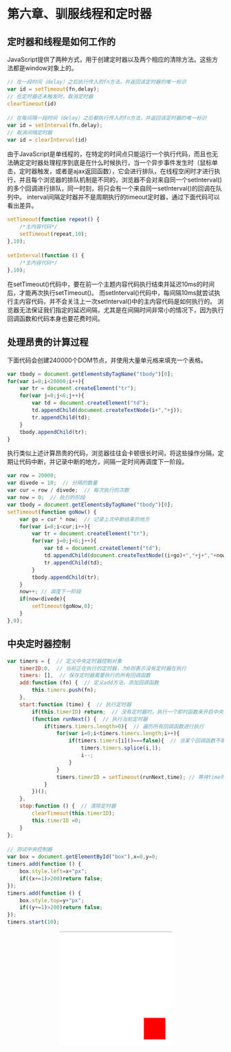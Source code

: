 
# 第六章、驯服线程和定时器
## 定时器和线程是如何工作的
JavaScript提供了两种方式，用于创建定时器以及两个相应的清除方法。这些方法都是window对象上的。
```js
// 在一段时间（delay）之后执行传入的fn方法，并返回该定时器的唯一标识
var id = setTimeout(fn,delay);
// 在定时器还未触发时，取消定时器
clearTimeout(id)

// 在每间隔一段时间（delay）之后都执行传入的fn方法，并返回该定时器的唯一标识
var id = setInterval(fn,delay);
// 取消间隔定时器
var id = clearInterval(id)
```
由于JavaScript是单线程的，在特定的时间点只能运行一个执行代码，而且也无法确定定时器处理程序到底是在什么时候执行，当一个异步事件发生时（鼠标单击，定时器触发，或者是ajax返回函数），它会进行排队，在线程空闲时才进行执行，并且每个浏览器的排队机制是不同的，浏览器不会对来自同一个setInterval()的多个回调进行排队，同一时刻，将只会有一个来自同一setInterval()的回调在队列中。
interval间隔定时器并不是周期执行的timeout定时器，通过下面代码可以看出差异。
```js
setTimeout(function repeat() {
	/*主内容代码*/
	setTimeout(repeat,10);
},10);

setInterval(function () {
    /*主内容代码*/
},10);
```
在setTimeout()代码中，要在前一个主题内容代码执行结束并延迟10ms的时间后，才能再次执行setTimeout()。
而setInterval()代码中，每间隔10ms就尝试执行主内容代码，并不会关注上一次setInterval()中的主内容代码是如何执行的。
浏览器无法保证我们指定的延迟间隔，尤其是在间隔时间非常小的情况下，因为执行回调函数和代码本身也要花费时间。
## 处理昂贵的计算过程
下面代码会创建240000个DOM节点，并使用大量单元格来填充一个表格。
```js
var tbody = document.getElementsByTagName("tbody")[0];
for(var i=0;i<20000;i++){
    var tr = document.createElement("tr");
    for(var j=0;j<6;j++){
        var td = document.createElement("td");
        td.appendChild(document.createTextNode(i+","+j));
        tr.appendChild(td);
    }
    tbody.appendChild(tr);
}
```
执行类似上述计算昂贵的代码，浏览器往往会卡顿很长时间，将这些操作分隔，定期让代码中断，并记录中断的地方，间隔一定时间再调度下一阶段。
```js
var row = 20000;
var divede = 10;  // 分隔的数量
var cur = row / divede;  // 每次执行的次数
var now = 0;  // 执行的阶段
var tbody = document.getElementsByTagName("tbody")[0];
setTimeout(function goNow() {
    var go = cur * now;  // 记录上次中断结束的地方
    for(var i=0;i<cur;i++){
        var tr = document.createElement("tr");
        for(var j=0;j<6;j++){
            var td = document.createElement("td");
            td.appendChild(document.createTextNode((i+go)+","+j+","+now));
            tr.appendChild(td);
        }
        tbody.appendChild(tr);
    }
    now++; // 调度下一阶段
    if(now<divede){
        setTimeout(goNow,0);
    }
},0);
```
## 中央定时器控制
```js
var timers = {  // 定义中央定时器控制对象
    timerID:0,  // 当前正在执行的定时器，为0则表示没有定时器在执行
	timers: [],  // 保存定时器需要执行的所有回调函数
	add:function (fn) {  // 定义add方法，添加回调函数
		this.timers.push(fn);
    },
	start:function (time) {  // 执行定时器
        if(this.timerID) return;  // 没有定时器时，执行一个即时函数来开启中央定时器
		(function runNext() {  // 执行当前定时器
			if(timers.timers.length>0){  // 遍历所有回调函数进行执行
			    for(var i=0;i<timers.timers.length;i++){
			        if(timers.timers[i]()===false){  // 当某个回调函数不需要在执行时，将其删除
			            timers.timers.splice(i,1);
			            i--;
			        }
			    }
			    timers.timerID = setTimeout(runNext,time); // 等待time时间再次调用定时器
			}
        })();
    },
	stop:function () {  // 清除定时器
		clearTimeout(this.timerID);
		this.timerID =0;
    }
};

// 测试中央控制器
var box = document.getElementById("box"),x=0,y=0;
timers.add(function () {
	box.style.left=x+"px";
	if((x+=1)>200)return false;
});
timers.add(function () {
    box.style.top=y+"px";
    if((y+=1)>200)return false;
});
timers.start(10);
```
<div align=center><img src="../../img/js-njia/6/1.gif"></div>